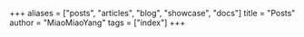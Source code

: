 +++
aliases = ["posts", "articles", "blog", "showcase", "docs"]
title = "Posts"
author = "MiaoMiaoYang"
tags = ["index"]
+++

